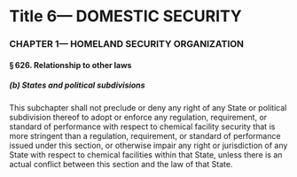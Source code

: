 
# Title 6— DOMESTIC SECURITY
### CHAPTER 1— HOMELAND SECURITY ORGANIZATION
#### § 626. Relationship to other laws
##### (b) States and political subdivisions

This subchapter shall not preclude or deny any right of any State or political subdivision thereof to adopt or enforce any regulation, requirement, or standard of performance with respect to chemical facility security that is more stringent than a regulation, requirement, or standard of performance issued under this section, or otherwise impair any right or jurisdiction of any State with respect to chemical facilities within that State, unless there is an actual conflict between this section and the law of that State.
